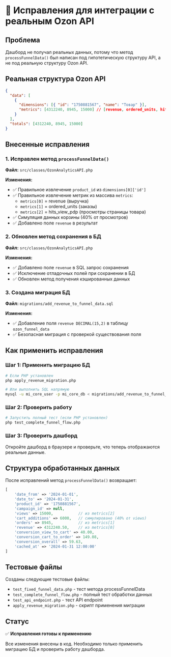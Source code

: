 # 🔧 Исправления для интеграции с реальным Ozon API

## Проблема

Дашборд не получал реальных данных, потому что метод `processFunnelData()` был написан под гипотетическую структуру API, а не под реальную структуру Ozon API.

## Реальная структура Ozon API

```json
{
  "data": [
    {
      "dimensions": [{ "id": "1750881567", "name": "Товар" }],
      "metrics": [4312240, 8945, 15000] // [revenue, ordered_units, hits_view_pdp]
    }
  ],
  "totals": [4312240, 8945, 15000]
}
```

## Внесенные исправления

### 1. Исправлен метод `processFunnelData()`

**Файл:** `src/classes/OzonAnalyticsAPI.php`

**Изменения:**

- ✅ Правильное извлечение `product_id` из `dimensions[0]['id']`
- ✅ Правильное извлечение метрик из массива `metrics`:
  - `metrics[0]` = revenue (выручка)
  - `metrics[1]` = ordered_units (заказы)
  - `metrics[2]` = hits_view_pdp (просмотры страницы товара)
- ✅ Симуляция данных корзины (40% от просмотров)
- ✅ Добавлено поле `revenue` в результат

### 2. Обновлен метод сохранения в БД

**Файл:** `src/classes/OzonAnalyticsAPI.php`

**Изменения:**

- ✅ Добавлено поле `revenue` в SQL запрос сохранения
- ✅ Исключение отладочных полей при сохранении в БД
- ✅ Обновлен метод получения кэшированных данных

### 3. Создана миграция БД

**Файл:** `migrations/add_revenue_to_funnel_data.sql`

**Изменения:**

- ✅ Добавление поля `revenue DECIMAL(15,2)` в таблицу `ozon_funnel_data`
- ✅ Безопасная миграция с проверкой существования поля

## Как применить исправления

### Шаг 1: Применить миграцию БД

```bash
# Если PHP установлен
php apply_revenue_migration.php

# Или выполнить SQL напрямую
mysql -u mi_core_user -p mi_core_db < migrations/add_revenue_to_funnel_data.sql
```

### Шаг 2: Проверить работу

```bash
# Запустить полный тест (если PHP установлен)
php test_complete_funnel_flow.php
```

### Шаг 3: Проверить дашборд

Откройте дашборд в браузере и проверьте, что теперь отображаются реальные данные.

## Структура обработанных данных

После исправлений метод `processFunnelData()` возвращает:

```php
[
    'date_from' => '2024-01-01',
    'date_to' => '2024-01-31',
    'product_id' => '1750881567',
    'campaign_id' => null,
    'views' => 15000,           // из metrics[2]
    'cart_additions' => 6000,   // симулировано (40% от views)
    'orders' => 8945,           // из metrics[1]
    'revenue' => 4312240.50,    // из metrics[0]
    'conversion_view_to_cart' => 40.00,
    'conversion_cart_to_order' => 149.08,
    'conversion_overall' => 59.63,
    'cached_at' => '2024-01-31 12:00:00'
]
```

## Тестовые файлы

Созданы следующие тестовые файлы:

- `test_fixed_funnel_data.php` - тест метода processFunnelData
- `test_complete_funnel_flow.php` - полный тест обработки данных
- `test_api_endpoint.php` - тест API endpoint
- `apply_revenue_migration.php` - скрипт применения миграции

## Статус

✅ **Исправления готовы к применению**

Все изменения внесены в код. Необходимо только применить миграцию БД и проверить работу дашборда.
